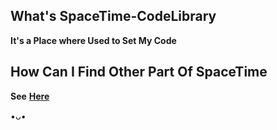 ## **What's SpaceTime-CodeLibrary**
**It's a Place where Used to Set My Code**

## **How Can I Find Other Part Of SpaceTime**
**See** [**Here**](//github.com/SpaceTimee/SpaceTime-Center)

•ᴗ•
